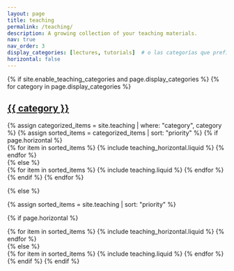 ```yaml
---
layout: page
title: teaching
permalink: /teaching/
description: A growing collection of your teaching materials.
nav: true
nav_order: 3
display_categories: [lectures, tutorials]  # o las categorías que prefieras
horizontal: false
---
```


<!-- pages/teaching.md -->
<div class="teaching">
{% if site.enable_teaching_categories and page.display_categories %}
  <!-- Display categorized teaching items -->
  {% for category in page.display_categories %}
  <a id="{{ category }}" href=".#{{ category }}">
    <h2 class="category">{{ category }}</h2>
  </a>
  {% assign categorized_items = site.teaching | where: "category", category %}
  {% assign sorted_items = categorized_items | sort: "priority" %}
  <!-- Generate cards for each teaching item -->
  {% if page.horizontal %}
  <div class="container">
    <div class="row row-cols-1 row-cols-md-2">
    {% for item in sorted_items %}
      {% include teaching_horizontal.liquid %}
    {% endfor %}
    </div>
  </div>
  {% else %}
  <div class="row row-cols-1 row-cols-md-3">
    {% for item in sorted_items %}
      {% include teaching.liquid %}
    {% endfor %}
  </div>
  {% endif %}
  {% endfor %}

{% else %}

<!-- Display teaching items without categories -->

{% assign sorted_items = site.teaching | sort: "priority" %}

  <!-- Generate cards for each teaching item -->

{% if page.horizontal %}

  <div class="container">
    <div class="row row-cols-1 row-cols-md-2">
    {% for item in sorted_items %}
      {% include teaching_horizontal.liquid %}
    {% endfor %}
    </div>
  </div>
  {% else %}
  <div class="row row-cols-1 row-cols-md-3">
    {% for item in sorted_items %}
      {% include teaching.liquid %}
    {% endfor %}
  </div>
  {% endif %}
{% endif %}
</div>
